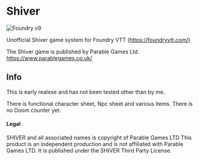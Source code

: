 # Shiver
![Foundry v9](https://img.shields.io/badge/foundry-v10-green)

Unofficial Shiver game system for Foundry VTT (https://foundryvtt.com/)

The Shiver game is published by Parable Games Ltd. https://www.parablegames.co.uk/ 

## Info

This is early realese and has not been tested other than by me. 

There is functional character sheet, Npc sheet and various items. 
There is no Doom counter yet.

#### Legal 

SHIVER and all associated names is copyright of Parable Games LTD
This product is an independent production and is not affiliated with Parable Games LTD. 
It is published under the SHIVER Third Party License.
